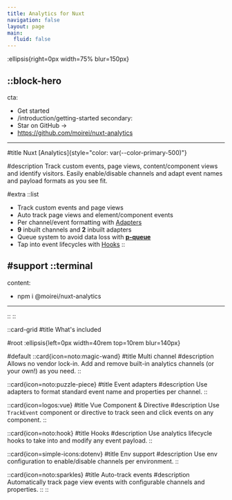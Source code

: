 ```yaml
---
title: Analytics for Nuxt
navigation: false
layout: page
main:
  fluid: false
---
```


:ellipsis{right=0px width=75% blur=150px}

::block-hero
---
cta:
  - Get started
  - /introduction/getting-started
secondary:
  - Star on GitHub →
  - https://github.com/moirei/nuxt-analytics
---

#title
Nuxt [Analytics]{style="color: var(--color-primary-500)"}

#description
Track custom events, page views, content/component views and identify visitors. Easily enable/disable channels and adapt event names and payload formats as you see fit.

#extra
  ::list
  - Track custom events and page views
  - Auto track page views and element/component events
  - Per channel/event formatting with [Adapters](/guide/adapters)
  - **9** inbuilt channels and **2** inbuilt adapters
  - Queue system to avoid data loss with [**p-queue**](https://github.com/sindresorhus/p-queue)
  - Tap into event lifecycles with [Hooks](/guide/hooks)
  ::

#support
  ::terminal
  ---
  content:
  - npm i @moirei/nuxt-analytics
  ---
  ::
::

::card-grid
#title
What's included

#root
:ellipsis{left=0px width=40rem top=10rem blur=140px}

#default
  ::card{icon=noto:magic-wand}
  #title
  Multi channel
  #description
  Allows no vendor lock-in. Add and remove built-in analytics channels  (or your own!) as you need.
  ::

  ::card{icon=noto:puzzle-piece}
  #title
  Event adapters
  #description
  Use adapters to format standard event name and properties per channel.
  ::

  ::card{icon=logos:vue}
  #title
  Vue Component & Directive
  #description
  Use `TrackEvent` component or directive to track seen and click events on any component.
  ::

  ::card{icon=noto:hook}
  #title
  Hooks
  #description
  Use analytics lifecycle hooks to take into and modify any event payload.
  ::

  ::card{icon=simple-icons:dotenv}
  #title
  Env support
  #description
  Use env configuration to enable/disable channels per environment.
  ::

  ::card{icon=noto:sparkles}
  #title
  Auto-track events
  #description
  Automatically track page view events with configurable channels and properties.
  ::
::
